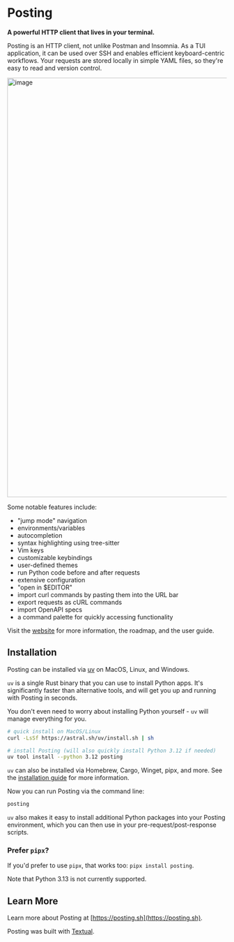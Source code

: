 # Posting

**A powerful HTTP client that lives in your terminal.**

Posting is an HTTP client, not unlike Postman and Insomnia. As a TUI application, it can be used over SSH and enables efficient keyboard-centric workflows. Your requests are stored locally in simple YAML files, so they're easy to read and version control.

<img width="961" alt="image" src="https://github.com/user-attachments/assets/64d84cde-a408-42a4-972c-df1b9cf6942b" />

Some notable features include:

- "jump mode" navigation
- environments/variables
- autocompletion
- syntax highlighting using tree-sitter
- Vim keys
- customizable keybindings
- user-defined themes
- run Python code before and after requests
- extensive configuration
- "open in $EDITOR"
- import curl commands by pasting them into the URL bar
- export requests as cURL commands
- import OpenAPI specs
- a command palette for quickly accessing functionality

Visit the [website](https://posting.sh) for more information, the roadmap, and the user guide.

## Installation

Posting can be installed via [uv](https://docs.astral.sh/uv/getting-started/installation/) on MacOS, Linux, and Windows.

`uv` is a single Rust binary that you can use to install Python apps. It's significantly faster than alternative tools, and will get you up and running with Posting in seconds.

You don't even need to worry about installing Python yourself - `uv` will manage everything for you.

```bash
# quick install on MacOS/Linux
curl -LsSf https://astral.sh/uv/install.sh | sh

# install Posting (will also quickly install Python 3.12 if needed)
uv tool install --python 3.12 posting
```

`uv` can also be installed via Homebrew, Cargo, Winget, pipx, and more. See the [installation guide](https://docs.astral.sh/uv/getting-started/installation/) for more information.

 Now you can run Posting via the command line:

```bash
posting
```

`uv` also makes it easy to install additional Python packages into your Posting environment, which you can then use in your pre-request/post-response scripts.

### Prefer `pipx`?

If you'd prefer to use `pipx`, that works too: `pipx install posting`.

Note that Python 3.13 is not currently supported.

## Learn More

Learn more about Posting at [https://posting.sh](https://posting.sh).

Posting was built with [Textual](https://github.com/textualize/textual).
